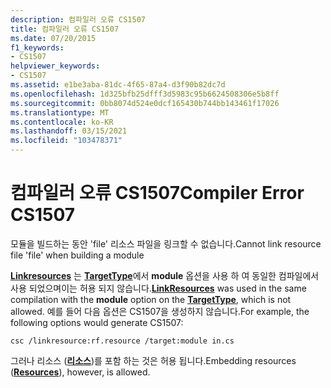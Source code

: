 ```yaml
---
description: 컴파일러 오류 CS1507
title: 컴파일러 오류 CS1507
ms.date: 07/20/2015
f1_keywords:
- CS1507
helpviewer_keywords:
- CS1507
ms.assetid: e1be3aba-81dc-4f65-87a4-d3f90b82dc7d
ms.openlocfilehash: 1d325bfb25dfff3d5983c95b6624508306e5b8ff
ms.sourcegitcommit: 0bb8074d524e0dcf165430b744bb143461f17026
ms.translationtype: MT
ms.contentlocale: ko-KR
ms.lasthandoff: 03/15/2021
ms.locfileid: "103478371"
---
```

# <a name="compiler-error-cs1507"></a><span data-ttu-id="51c91-103">컴파일러 오류 CS1507</span><span class="sxs-lookup"><span data-stu-id="51c91-103">Compiler Error CS1507</span></span>

<span data-ttu-id="51c91-104">모듈을 빌드하는 동안 'file' 리소스 파일을 링크할 수 없습니다.</span><span class="sxs-lookup"><span data-stu-id="51c91-104">Cannot link resource file 'file' when building a module</span></span>  
  
 <span data-ttu-id="51c91-105">[**Linkresources**](../language-reference/compiler-options/resources.md#linkresources) 는 [**TargetType**](../language-reference/compiler-options/output.md#targettype)에서 **module** 옵션을 사용 하 여 동일한 컴파일에서 사용 되었으며이는 허용 되지 않습니다.</span><span class="sxs-lookup"><span data-stu-id="51c91-105">[**LinkResources**](../language-reference/compiler-options/resources.md#linkresources) was used in the same compilation with the **module** option on the [**TargetType**](../language-reference/compiler-options/output.md#targettype), which is not allowed.</span></span> <span data-ttu-id="51c91-106">예를 들어 다음 옵션은 CS1507을 생성하지 않습니다.</span><span class="sxs-lookup"><span data-stu-id="51c91-106">For example, the following options would generate CS1507:</span></span>  
  
```console  
csc /linkresource:rf.resource /target:module in.cs  
```  
  
 <span data-ttu-id="51c91-107">그러나 리소스 ([**리소스**](../language-reference/compiler-options/resources.md#resources))를 포함 하는 것은 허용 됩니다.</span><span class="sxs-lookup"><span data-stu-id="51c91-107">Embedding resources ([**Resources**](../language-reference/compiler-options/resources.md#resources)), however, is allowed.</span></span>
